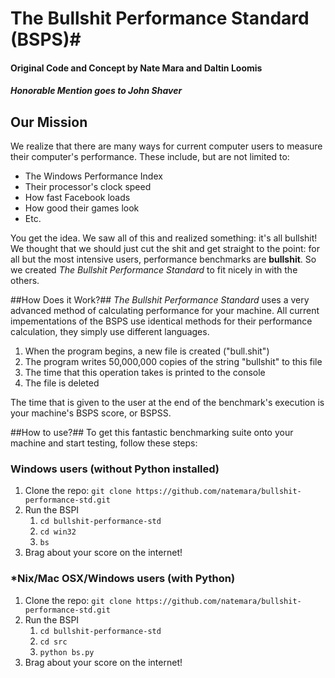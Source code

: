 # The Bullshit Performance Standard (BSPS)#
#### Original Code and Concept by Nate Mara and Daltin Loomis ####
##### Honorable Mention goes to John Shaver #####

## Our Mission ##
We realize that there are many ways for current computer users to measure their computer's performance. These include, but are not limited to:
- The Windows Performance Index
- Their processor's clock speed
- How fast Facebook loads
- How good their games look
- Etc.

You get the idea. We saw all of this and realized something: it's all bullshit! We thought that we should just cut the shit and get straight to the point: for all but the most intensive users, performance benchmarks are __bullshit__. So we created _The Bullshit Performance Standard_ to fit nicely in with the others.

##How Does it Work?##
_The Bullshit Performance Standard_ uses a very advanced method of calculating performance for your machine. All current impementations of the BSPS use identical methods for their performance calculation, they simply use different languages.

1. When the program begins, a new file is created ("bull.shit")
2. The program writes 50,000,000 copies of the string "bullshit" to this file
3. The time that this operation takes is printed to the console
4. The file is deleted

The time that is given to the user at the end of the benchmark's execution is your machine's BSPS score, or BSPSS.

##How to use?##
To get this fantastic benchmarking suite onto your machine and start testing, follow these steps: 

### Windows users (without Python installed)
1. Clone the repo: `git clone https://github.com/natemara/bullshit-performance-std.git` 
2. Run the BSPI
	1. `cd bullshit-performance-std`
	2. `cd win32`
	2. `bs`
3. Brag about your score on the internet!

### \*Nix/Mac OSX/Windows users (with Python) ###
1. Clone the repo: `git clone https://github.com/natemara/bullshit-performance-std.git` 
2. Run the BSPI
	1. `cd bullshit-performance-std`
	2. `cd src`
	2. `python bs.py`
3. Brag about your score on the internet!
